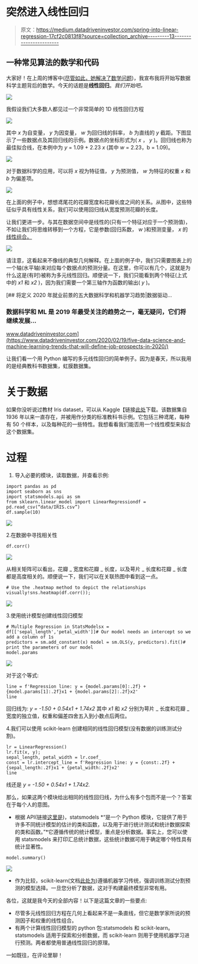 # 突然进入线性回归

> 原文：<https://medium.datadriveninvestor.com/spring-into-linear-regression-17cf2c0813f8?source=collection_archive---------13----------------------->

## 一种常见算法的数学和代码

大家好！在上周的博客中([尽管如此，她解决了数学问题](https://medium.com/datadriveninvestor/nevertheless-she-solved-math-problems-cebd680d77bd))，我宣布我将开始写数据科学主题背后的数学。今天的话题是**线性回归**。*我们开始吧。*

![](img/f9d167d2149d07fc0fb7632ae1086e1e.png)

我假设我们大多数人都见过一个非常简单的 1D 线性回归方程

![](img/6c0651ea394040c3783f5ddfeafb2032.png)

其中 *x* 为自变量， *y* 为因变量， *w* 为回归线的斜率， *b* 为直线的 *y* 截距。下图显示了一些数据点及其回归线的示例。数据点的坐标形式为( *x* ， *y* )。回归线也称为最佳拟合线，在本例中为 *y* = 1.09 + 2.23 *x* (其中 *w* = 2.23，b = 1.09)。

![](img/fbc207f6882379360717d432c15d0fec.png)

对于数据科学的应用，可以将 *x* 视为特征值， *y* 为预测值， *w* 为特征的权重 *x* 和 *b* 为偏差项。

![](img/d0dfa30c6de3a2188b3857dafd997812.png)

在上面的例子中，想想鸢尾花的花瓣宽度和花瓣长度之间的关系。从图中，这些特征似乎具有线性关系，我们可以使用回归线从宽度预测花瓣的长度。

让我们更进一步。与其在数据空间中是线性的(只有一个特征对应于一个预测值)，不如让我们将思维转移到一个方程，它是参数(回归系数， *w* )和预测变量， *x* 的[线性组合。](https://en.wikipedia.org/wiki/Linear_combination)

![](img/41a8688d707f05f2bfcac2e0c008b2ab.png)

请注意，这看起来不像线的典型几何解释。在上面的例子中，我们只需要图表上的一个轴(水平轴)来对应每个数据点的预测分量。在这里，你可以有几个，这就是为什么这是(有时)被称为多元线性回归。顺便说一下，我们只能看到两个特征(上式中的 *x1* 和 *x2* )，因为我们需要一个第三轴作为函数的输出( *y* )。

[](https://www.datadriveninvestor.com/2020/02/19/five-data-science-and-machine-learning-trends-that-will-define-job-prospects-in-2020/) [## 将定义 2020 年就业前景的五大数据科学和机器学习趋势|数据驱动…

### 数据科学和 ML 是 2019 年最受关注的趋势之一，毫无疑问，它们将继续发展…

www.datadriveninvestor.com](https://www.datadriveninvestor.com/2020/02/19/five-data-science-and-machine-learning-trends-that-will-define-job-prospects-in-2020/) 

让我们看一个用 Python 编写的多元线性回归的简单例子。因为是春天，所以我用的是经典教科书数据集，虹膜数据集。

# 关于数据

如果你没听说过教材 Iris dataset，可以从 Kaggle【链接[此处](https://www.kaggle.com/uciml/iris)下载。该数据集自 1936 年以来一直存在，并被用作分类的标准教科书示例。它包括三种鸢尾，每种有 50 个样本，以及每种花的一些特性。我想看看我们能否用一个线性模型来拟合这个数据集。

# 过程

1.  导入必要的模块，读取数据，并查看示例:

```
import pandas as pd
import seaborn as sns
import statsmodels.api as sm
from sklearn.linear_model import LinearRegressiondf = pd.read_csv(“data/IRIS.csv”)
df.sample(10)
```

![](img/3c948436a8379f395a9bfa2c987eae8f.png)

2.在数据中寻找相关性

```
df.corr()
```

![](img/7031fd69d2b925029b16a224b51eadde.png)

从相关矩阵可以看出，花瓣 _ 宽度和花瓣 _ 长度，以及萼片 _ 长度和花瓣 _ 长度都是高度相关的。顺便说一下，我们可以在关联热图中看到这一点。

```
# Use the .heatmap method to depict the relationships visually!sns.heatmap(df.corr());
```

![](img/6ba07c9b37cdefda1b266735716125e0.png)

3.使用统计模型创建线性回归模型

```
# Multiple Regression in StatsModelsx = df[['sepal_length','petal_width']]# Our model needs an intercept so we add a column of 1s
predictors = sm.add_constant(x) model = sm.OLS(y, predictors).fit()# print the parameters of our model
model.params
```

![](img/f707ed0e95419739744e810050c78527.png)

对于这个等式:

```
line = f'Regression line: y = {model.params[0]:.2f} + {model.params[1]:.2f}x1 + {model.params[2]:.2f}x2'
line
```

回归线为: *y = -1.50 + 0.54x1 + 1.74x2* 其中 *x1* 和 *x2* 分别为萼片 _ 长度和花瓣 _ 宽度的独立值，权重和偏差四舍五入到小数点后两位。

4.我们可以使用 scikit-learn 创建相同的线性回归模型(没有数据的训练测试分割)。

```
lr = LinearRegression()
lr.fit(x, y);
sepal_length, petal_width = lr.coef_
const = lr.intercept_line = f'Regression line: y = {const:.2f} + {sepal_length:.2f}x1 + {petal_width:.2f}x2'
line
```

线还是 *y = -1.50 + 0.54x1 + 1.74x2\.*

那么，如果这两个模块给出相同的线性回归线，为什么有多个包而不是一个？答案在于每个人的意图。

*   根据 API(链接[这里是](https://www.statsmodels.org/stable/index.html))，statsmodels *“是一个 Python 模块，它提供了用于许多不同统计模型的估计的类和函数，以及用于进行统计测试和统计数据探索的类和函数。”*它遵循传统的统计模型，重点是分析数据。事实上，您可以使用 statsmodels 来打印汇总统计数据，这些统计数据可用于确定哪个特性具有统计显著性。

```
model.summary()
```

![](img/2ab208f95956838830920df4f9e9b36d.png)

*   作为比较，scikit-learn(文档[此处为](https://scikit-learn.org/stable/modules/generated/sklearn.linear_model.LinearRegression.html))遵循机器学习传统，强调训练测试分割预测的模型选择。一旦您分析了数据，这对于构建最终模型非常有用。

各位，这就是我今天的全部内容！以下是这篇文章的一些要点:

*   尽管多元线性回归方程在几何上看起来不是一条直线，但它是数学家所说的预测因子和权重的线性组合。
*   有两个计算线性回归模型的 python 包:statsmodels 和 scikit-learn。statsmodels 适用于探索和分析数据，而 scikit-learn 则用于使用机器学习进行预测。两者都使用普通线性回归的原理。

一如既往，在评论里聊！